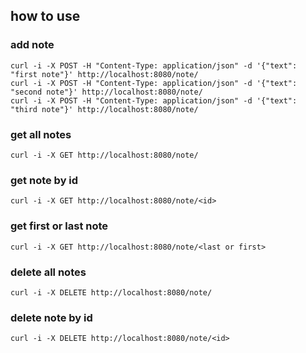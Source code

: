 ## how to use

### add note
```
curl -i -X POST -H "Content-Type: application/json" -d '{"text": "first note"}' http://localhost:8080/note/
curl -i -X POST -H "Content-Type: application/json" -d '{"text": "second note"}' http://localhost:8080/note/
curl -i -X POST -H "Content-Type: application/json" -d '{"text": "third note"}' http://localhost:8080/note/
```

### get all notes
```
curl -i -X GET http://localhost:8080/note/ 
```

### get note by id 
```
curl -i -X GET http://localhost:8080/note/<id>
```

### get first or last note
```
curl -i -X GET http://localhost:8080/note/<last or first>
```

### delete all notes
```
curl -i -X DELETE http://localhost:8080/note/
```

### delete note by id
```
curl -i -X DELETE http://localhost:8080/note/<id>
```

